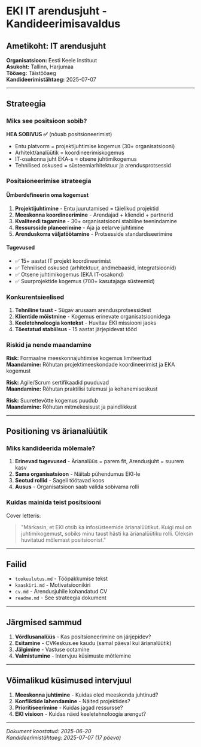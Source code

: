# EKI IT arendusjuht - Kandideerimisavaldus

## Ametikoht: IT arendusjuht

**Organisatsioon:** Eesti Keele Instituut  
**Asukoht:** Tallinn, Harjumaa  
**Tööaeg:** Täistööaeg  
**Kandideerimistähtaeg:** 2025-07-07  

---

## Strateegia

### Miks see positsioon sobib?

**HEA SOBIVUS ✅** (nõuab positsioneerimist)

- Entu platvorm = projektijuhtimise kogemus (30+ organisatsiooni)
- Arhitekt/analüütik = koordineerimiskogemus
- IT-osakonna juht EKA-s = otsene juhtimikogemus
- Tehnilised oskused = süsteemiarhitektuur ja arendusprotsessid

### Positsioneerimise strateegia

#### Ümberdefineerin oma kogemust

1. **Projektijuhtimine** - Entu juurutamised = täielikud projektid
2. **Meeskonna koordineerimine** - Arendajad + kliendid + partnerid
3. **Kvaliteedi tagamine** - 30+ organisatsiooni stabiilne teenindamine
4. **Ressursside planeerimine** - Aja ja eelarve juhtimine
5. **Arenduskorra väljatöötamine** - Protsesside standardiseerimine

#### Tugevused

- ✅ 15+ aastat IT projekt koordineerimist
- ✅ Tehnilised oskused (arhitektuur, andmebaasid, integratsioonid)
- ✅ Otsene juhtimikogemus (EKA IT-osakond)
- ✅ Suurprojektide kogemus (700+ kasutajaga süsteemid)

### Konkurentsieelised

1. **Tehniline taust** - Sügav arusaam arendusprotsessidest
2. **Klientide mõistmine** - Kogemus erinevate organisatsioonidega
3. **Keeletehnoloogia kontekst** - Huvitav EKI missiooni jaoks
4. **Tõestatud stabiilsus** - 15 aastat järjepidevat tööd

### Riskid ja nende maandamine

**Risk:** Formaalne meeskonnajuhtimise kogemus limiteeritud  
**Maandamine:** Rõhutan projektimeeskondade koordineerimist ja EKA kogemust

**Risk:** Agile/Scrum sertifikaadid puuduvad  
**Maandamine:** Rõhutan praktilisi tulemusi ja kohanemisoskust

**Risk:** Suurettevõtte kogemus puudub  
**Maandamine:** Rõhutan mitmekesisust ja paindlikkust

---

## Positioning vs ärianalüütik

### Miks kandideerida mõlemale?

1. **Erinevad tugevused** - Ärianalüüs = parem fit, Arendusjuht = suurem kasv
2. **Sama organisatsioon** - Näitab pühendumus EKI-le
3. **Seotud rollid** - Sageli töötavad koos
4. **Ausus** - Organisatsioon saab valida sobivama rolli

### Kuidas mainida teist positsiooni

Cover letteris:
> "Märkasin, et EKI otsib ka infosüsteemide ärianalüütikut. Kuigi mul on juhtimikogemust, sobiks minu taust hästi ka ärianalüütiku rolli. Oleksin huvitatud mõlemast positsioonist."

---

## Failid

- `tookuulutus.md` - Tööpakkumise tekst
- `kaaskiri.md` - Motivatsioonikiri  
- `cv.md` - Arendusjuhile kohandatud CV
- `readme.md` - See strateegia dokument

---

## Järgmised sammud

1. **Võrdlusanalüüs** - Kas positsioneerimine on järjepidev?
2. **Esitamine** - CVKeskus.ee kaudu (samal päeval kui ärianalüütik)
3. **Jälgimine** - Vastuse ootamine
4. **Valmistumine** - Intervjuu küsimuste mõtlemine

---

## Võimalikud küsimused intervjuul

1. **Meeskonna juhtimine** - Kuidas oled meeskonda juhtinud?
2. **Konfliktide lahendamine** - Näited projektides?
3. **Prioritiseerimine** - Kuidas jagad ressursse?
4. **EKI visioon** - Kuidas näed keeletehnoloogia arengut?

---

*Dokument koostatud: 2025-06-20*  
*Kandideerimistähtaeg: 2025-07-07 (17 päeva)*
